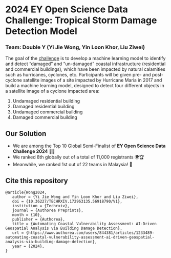 # 2024 EY Open Science Data Challenge: Tropical Storm Damage Detection Model

### Team: Double Y (Yi Jie Wong, Yin Loon Khor, Liu Ziwei)

The goal of the [challenge](https://challenge.ey.com/challenges/tropical-cyclone-damage-assessment-lrrno2xm) is to develop a machine learning model to identify and detect “damaged” and “un-damaged” coastal infrastructure (residential and commercial buildings), which have been impacted by natural calamities such as hurricanes, cyclones, etc. Participants will be given pre- and post-cyclone satellite images of a site impacted by Hurricane Maria in 2017 and build a machine learning model, designed to detect four different objects in a satellite image of a cyclone impacted area:
1. Undamaged residential building
2. Damaged residential building
3. Undamaged commercial building
4. Damaged commercial building

## Our Solution

- We are among the Top 10 Global Semi-Finalist of **EY Open Science Data Challenge 2024** 🎉🥳 </br>
- We ranked 8th globally out of a total of 11,000 registrants 🌍🏆 </br>
- Meanwhile, we ranked 1st out of 22 teams in Malaysia! 🏅

## Cite this repository
```
@article{Wong2024,
   author = {Yi Jie Wong and Yin Loon Khor and Liu Ziwei},
   doi = {10.36227/TECHRXIV.172963135.56918790/V1},
   institution = {Techrxiv},
   journal = {Authorea Preprints},
   month = {10},
   publisher = {Authorea},
   title = {Automating Coastal Vulnerability Assessment: AI-Driven Geospatial Analysis via Building Damage Detection},
   url = {https://www.authorea.com/users/844381/articles/1233489-automating-coastal-vulnerability-assessment-ai-driven-geospatial-analysis-via-building-damage-detection},
   year = {2024},
}
```
